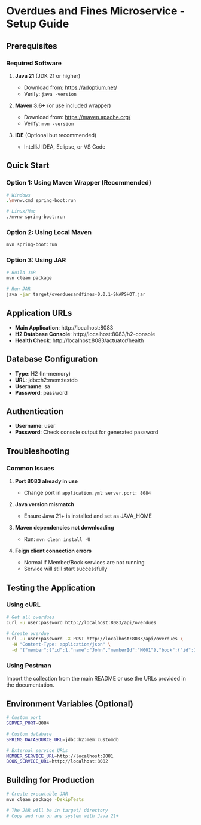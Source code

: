 # Overdues and Fines Microservice - Setup Guide

## Prerequisites

### Required Software
1. **Java 21** (JDK 21 or higher)
   - Download from: https://adoptium.net/
   - Verify: `java -version`

2. **Maven 3.6+** (or use included wrapper)
   - Download from: https://maven.apache.org/
   - Verify: `mvn -version`

3. **IDE** (Optional but recommended)
   - IntelliJ IDEA, Eclipse, or VS Code

## Quick Start

### Option 1: Using Maven Wrapper (Recommended)
```bash
# Windows
.\mvnw.cmd spring-boot:run

# Linux/Mac
./mvnw spring-boot:run
```

### Option 2: Using Local Maven
```bash
mvn spring-boot:run
```

### Option 3: Using JAR
```bash
# Build JAR
mvn clean package

# Run JAR
java -jar target/overduesandfines-0.0.1-SNAPSHOT.jar
```

## Application URLs
- **Main Application**: http://localhost:8083
- **H2 Database Console**: http://localhost:8083/h2-console
- **Health Check**: http://localhost:8083/actuator/health

## Database Configuration
- **Type**: H2 (In-memory)
- **URL**: jdbc:h2:mem:testdb
- **Username**: sa
- **Password**: password

## Authentication
- **Username**: user
- **Password**: Check console output for generated password

## Troubleshooting

### Common Issues

1. **Port 8083 already in use**
   - Change port in `application.yml`: `server.port: 8084`

2. **Java version mismatch**
   - Ensure Java 21+ is installed and set as JAVA_HOME

3. **Maven dependencies not downloading**
   - Run: `mvn clean install -U`

4. **Feign client connection errors**
   - Normal if Member/Book services are not running
   - Service will still start successfully

## Testing the Application

### Using cURL
```bash
# Get all overdues
curl -u user:password http://localhost:8083/api/overdues

# Create overdue
curl -u user:password -X POST http://localhost:8083/api/overdues \
  -H "Content-Type: application/json" \
  -d '{"member":{"id":1,"name":"John","memberId":"M001"},"book":{"id":1,"title":"Java Book","author":"Author"},"dueDate":"2024-01-15","resolved":false}'
```

### Using Postman
Import the collection from the main README or use the URLs provided in the documentation.

## Environment Variables (Optional)
```bash
# Custom port
SERVER_PORT=8084

# Custom database
SPRING_DATASOURCE_URL=jdbc:h2:mem:customdb

# External service URLs
MEMBER_SERVICE_URL=http://localhost:8081
BOOK_SERVICE_URL=http://localhost:8082
```

## Building for Production
```bash
# Create executable JAR
mvn clean package -DskipTests

# The JAR will be in target/ directory
# Copy and run on any system with Java 21+
```